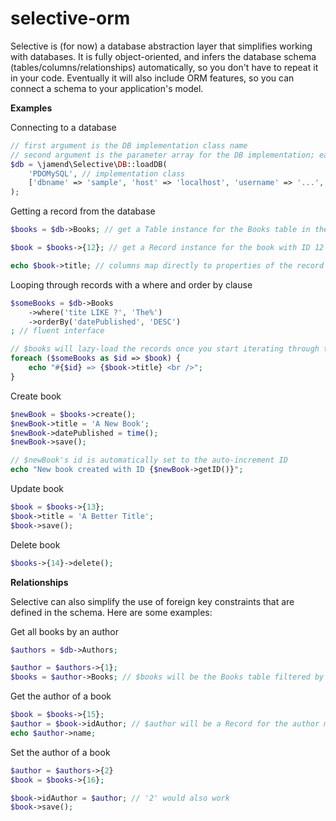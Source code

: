 selective-orm
=============

Selective is (for now) a database abstraction layer that simplifies working with databases. It is fully object-oriented, and infers the database schema (tables/columns/relationships) automatically, so you don't have to repeat it in your code. Eventually it will also include ORM features, so you can connect a schema to your application's model.

**Examples**

Connecting to a database
```php
// first argument is the DB implementation class name
// second argument is the parameter array for the DB implementation; each item will call a corresponding setter
$db = \jamend\Selective\DB::loadDB(
	'PDOMySQL', // implementation class
	['dbname' => 'sample', 'host' => 'localhost', 'username' => '...', 'password' => '...'] // PDOMySQL parameters
);
```

Getting a record from the database
```php
$books = $db->Books; // get a Table instance for the Books table in the database

$book = $books->{12}; // get a Record instance for the book with ID 12

echo $book->title; // columns map directly to properties of the record
```

Looping through records with a where and order by clause
```php
$someBooks = $db->Books
	->where('tite LIKE ?', 'The%')
	->orderBy('datePublished', 'DESC')
; // fluent interface

// $books will lazy-load the records once you start iterating through them
foreach ($someBooks as $id => $book) {
	echo "#{$id} => {$book->title} <br />";
}
```

Create book
```php
$newBook = $books->create();
$newBook->title = 'A New Book';
$newBook->datePublished = time();
$newBook->save();

// $newBook's id is automatically set to the auto-increment ID
echo "New book created with ID {$newBook->getID()}";
```

Update book
```php
$book = $books->{13};
$book->title = 'A Better Title';
$book->save();
```

Delete book
```php
$books->{14}->delete();
```

**Relationships**

Selective can also simplify the use of foreign key constraints that are defined in the schema. Here are some examples:

Get all books by an author
```php
$authors = $db->Authors;

$author = $authors->{1};
$books = $author->Books; // $books will be the Books table filtered by the author
```

Get the author of a book
```php
$book = $books->{15};
$author = $book->idAuthor; // $author will be a Record for the author matching the book's idAuthor
echo $author->name;
```

Set the author of a book
```php
$author = $authors->{2}
$book = $books->{16};

$book->idAuthor = $author; // '2' would also work
$book->save();
```

